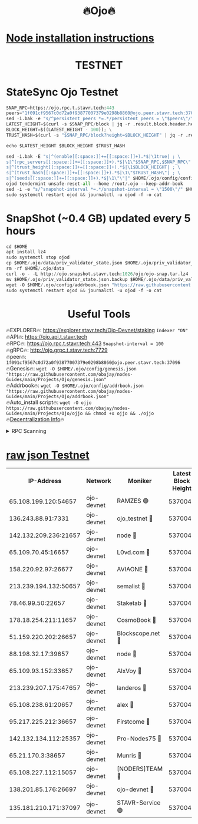 <h1 align="center"> 🔥Ojo🔥</h1>

[Node installation instructions](https://github.com/obajay/nodes-Guides/tree/main/Projects/Ojo)
=

<h1 align="center"> TESTNET</h1>

# StateSync Ojo Testnet
```python
SNAP_RPC=https://ojo.rpc.t.stavr.tech:443
peers="1f091cf9567c0d72a0f93877007379e0298b8860@ojo.peer.stavr.tech:37096"
sed -i.bak -e "s/^persistent_peers *=.*/persistent_peers = \"$peers\"/" $HOME/.ojo/config/config.toml
LATEST_HEIGHT=$(curl -s $SNAP_RPC/block | jq -r .result.block.header.height); \
BLOCK_HEIGHT=$((LATEST_HEIGHT - 100)); \
TRUST_HASH=$(curl -s "$SNAP_RPC/block?height=$BLOCK_HEIGHT" | jq -r .result.block_id.hash)

echo $LATEST_HEIGHT $BLOCK_HEIGHT $TRUST_HASH

sed -i.bak -E "s|^(enable[[:space:]]+=[[:space:]]+).*$|\1true| ; \
s|^(rpc_servers[[:space:]]+=[[:space:]]+).*$|\1\"$SNAP_RPC,$SNAP_RPC\"| ; \
s|^(trust_height[[:space:]]+=[[:space:]]+).*$|\1$BLOCK_HEIGHT| ; \
s|^(trust_hash[[:space:]]+=[[:space:]]+).*$|\1\"$TRUST_HASH\"| ; \
s|^(seeds[[:space:]]+=[[:space:]]+).*$|\1\"\"|" $HOME/.ojo/config/config.toml
ojod tendermint unsafe-reset-all --home /root/.ojo --keep-addr-book
sed -i -e "s/^snapshot-interval *=.*/snapshot-interval = \"1500\"/" $HOME/.ojo/config/app.toml
sudo systemctl restart ojod && journalctl -u ojod -f -o cat
```
# SnapShot (~0.4 GB) updated every 5 hours
```python
cd $HOME
apt install lz4
sudo systemctl stop ojod
cp $HOME/.ojo/data/priv_validator_state.json $HOME/.ojo/priv_validator_state.json.backup
rm -rf $HOME/.ojo/data
curl -o - -L http://ojo.snapshot.stavr.tech:1026/ojo/ojo-snap.tar.lz4 | lz4 -c -d - | tar -x -C $HOME/.ojo --strip-components 2
mv $HOME/.ojo/priv_validator_state.json.backup $HOME/.ojo/data/priv_validator_state.json
wget -O $HOME/.ojo/config/addrbook.json "https://raw.githubusercontent.com/obajay/nodes-Guides/main/Projects/Ojo/addrbook.json"
sudo systemctl restart ojod && journalctl -u ojod -f -o cat
```
 <h1 align="center"> Useful Tools</h1>

🔥EXPLORER🔥:        https://explorer.stavr.tech/Ojo-Devnet/staking        `Indexer "ON"` \
🔥API🔥:                     https://ojo.api.t.stavr.tech \
🔥RPC🔥:                    https://ojo.rpc.t.stavr.tech:443              `Snapshot-interval = 100` \
🔥gRPC🔥:                  http://ojo.grpc.t.stavr.tech:7729 \
🔥peer🔥:                   `1f091cf9567c0d72a0f93877007379e0298b8860@ojo.peer.stavr.tech:37096` \
🔥Genesis🔥:    ```wget -O $HOME/.ojo/config/genesis.json "https://raw.githubusercontent.com/obajay/nodes-Guides/main/Projects/Ojo/genesis.json"``` \
🔥Addrbook🔥:    ```wget -O $HOME/.ojo/config/addrbook.json "https://raw.githubusercontent.com/obajay/nodes-Guides/main/Projects/Ojo/addrbook.json"``` \
🔥Auto_install script🔥: ```wget -O ojjo https://raw.githubusercontent.com/obajay/nodes-Guides/main/Projects/Ojo/ojjo && chmod +x ojjo && ./ojjo``` \
🔥[Decentralization Info](https://github.com/obajay/StateSync-snapshots/tree/main/Projects/Ojo/Decentralization)🔥



<details>
<summary>RPC Scanning</summary>

<h2 align="center"> We scan nodes in real time every 4 hours. And we provide the final result of RPC endpoints.
We cannot influence the operation of these nodes in any way. </h2>


```python
If Voting Power is higher than 0 --> then the Node is a validator of the network and may be subject to attack and be a potential threat to the chain.
```
```python
We marked such validators with a red symbol
```

</details>

[raw json Testnet](https://rpc-check.ojot.stavr.tech/ojot/rpc-ojot-result.json)
=


<table><tr><th>IP-Address</th><th>Network</th><th>Moniker</th><th>Latest Block Height</th><th>Earliest Block Height</th><th>Catching Up</th><th>Tx Index</th><th>Voting Power</th><th>Scan Time</th></tr><tr><td>65.108.199.120:54657</td><td>ojo-devnet</td><td>RAMZES 🟢</td><td>5370043</td><td>306156</td><td>False</td><td>on</td><td>0</td><td>2024-02-10T09:23:58.580719589UTC</td></tr><tr><td>136.243.88.91:7331</td><td>ojo-devnet</td><td>ojo_testnet 🔴</td><td>5370045</td><td>308845</td><td>False</td><td>on</td><td>1000</td><td>2024-02-10T09:24:04.906366015UTC</td></tr><tr><td>142.132.209.236:21657</td><td>ojo-devnet</td><td>node 🔴</td><td>5370047</td><td>350001</td><td>False</td><td>on</td><td>1999</td><td>2024-02-10T09:24:18.371355903UTC</td></tr><tr><td>65.109.70.45:16657</td><td>ojo-devnet</td><td>L0vd.com 🔴</td><td>5370048</td><td>695918</td><td>False</td><td>off</td><td>998</td><td>2024-02-10T09:24:26.547667178UTC</td></tr><tr><td>158.220.92.97:26677</td><td>ojo-devnet</td><td>AVIAONE 🔴</td><td>5370046</td><td>2754001</td><td>False</td><td>on</td><td>19926</td><td>2024-02-10T09:24:13.404661362UTC</td></tr><tr><td>213.239.194.132:50657</td><td>ojo-devnet</td><td>semalist 🔴</td><td>5370043</td><td>3223522</td><td>False</td><td>on</td><td>21037</td><td>2024-02-10T09:23:58.846145995UTC</td></tr><tr><td>78.46.99.50:22657</td><td>ojo-devnet</td><td>Staketab 🔴</td><td>5370048</td><td>4254801</td><td>False</td><td>on</td><td>1276</td><td>2024-02-10T09:24:26.794013862UTC</td></tr><tr><td>178.18.254.211:11657</td><td>ojo-devnet</td><td>CosmoBook 🔴</td><td>5370047</td><td>4392001</td><td>False</td><td>off</td><td>1047</td><td>2024-02-10T09:24:20.851405736UTC</td></tr><tr><td>51.159.220.202:26657</td><td>ojo-devnet</td><td>Blockscope.net 🔴</td><td>5370043</td><td>4425001</td><td>False</td><td>on</td><td>1865</td><td>2024-02-10T09:23:57.793242175UTC</td></tr><tr><td>88.198.32.17:39657</td><td>ojo-devnet</td><td>node 🔴</td><td>5370047</td><td>4710001</td><td>False</td><td>on</td><td>94417</td><td>2024-02-10T09:24:21.143010782UTC</td></tr><tr><td>65.109.93.152:33657</td><td>ojo-devnet</td><td>AlxVoy 🔴</td><td>5370047</td><td>4943001</td><td>False</td><td>on</td><td>4491415</td><td>2024-02-10T09:24:18.113721505UTC</td></tr><tr><td>213.239.207.175:47657</td><td>ojo-devnet</td><td>landeros 🔴</td><td>5370046</td><td>4967924</td><td>False</td><td>off</td><td>11083</td><td>2024-02-10T09:24:13.695015585UTC</td></tr><tr><td>65.108.238.61:20657</td><td>ojo-devnet</td><td>alex 🔴</td><td>5370043</td><td>5131001</td><td>False</td><td>on</td><td>11359</td><td>2024-02-10T09:23:58.234981981UTC</td></tr><tr><td>95.217.225.212:36657</td><td>ojo-devnet</td><td>Firstcome 🔴</td><td>5370045</td><td>5251946</td><td>False</td><td>on</td><td>13566</td><td>2024-02-10T09:24:04.657833272UTC</td></tr><tr><td>142.132.134.112:25357</td><td>ojo-devnet</td><td>Pro-Nodes75 🔴</td><td>5370044</td><td>5270044</td><td>False</td><td>on</td><td>24651</td><td>2024-02-10T09:24:01.920311337UTC</td></tr><tr><td>65.21.170.3:38657</td><td>ojo-devnet</td><td>Munris 🔴</td><td>5370044</td><td>5270044</td><td>False</td><td>off</td><td>20123</td><td>2024-02-10T09:24:04.313062868UTC</td></tr><tr><td>65.108.227.112:15057</td><td>ojo-devnet</td><td>[NODERS]TEAM 🔴</td><td>5370048</td><td>5270048</td><td>False</td><td>off</td><td>9999</td><td>2024-02-10T09:24:25.905477335UTC</td></tr><tr><td>138.201.85.176:26697</td><td>ojo-devnet</td><td>ojo-devnet 🔴</td><td>5370048</td><td>5270048</td><td>False</td><td>on</td><td>1000024000</td><td>2024-02-10T09:24:26.210901481UTC</td></tr><tr><td>135.181.210.171:37097</td><td>ojo-devnet</td><td>STAVR-Service 🟢</td><td>5370044</td><td>5369001</td><td>False</td><td>on</td><td>0</td><td>2024-02-10T09:23:59.602355066UTC</td></tr></table>
